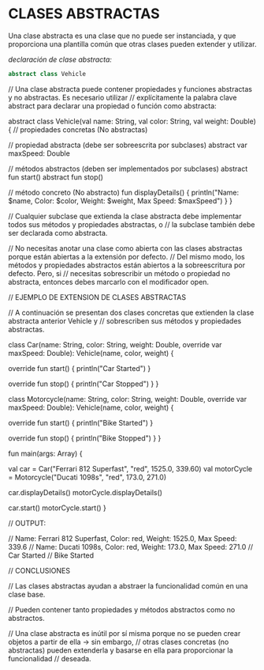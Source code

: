 # CLASES ABSTRACTAS

Una clase abstracta es una clase que no puede ser instanciada, y que proporciona una plantilla común que otras
clases pueden extender y utilizar.

*declaración de clase abstracta:*

```kotlin
abstract class Vehicle
```


// Una clase abstracta puede contener propiedades y funciones abstractas y no abstractas. Es necesario utilizar
// explícitamente la palabra clave abstract para declarar una propiedad o función como abstracta:

abstract class Vehicle(val name: String,
val color: String,
val weight: Double) {   // propiedades concretas (No abstractas)

// propiedad abstracta (debe ser sobreescrita por subclases)
abstract var maxSpeed: Double

// métodos abstractos (deben ser implementados por subclases)
abstract fun start()
abstract fun stop()

// método concreto (No abstracto)
fun displayDetails() {
println("Name: $name, Color: $color, Weight: $weight, Max Speed: $maxSpeed")
}
}

// Cualquier subclase que extienda la clase abstracta debe implementar todos sus métodos y propiedades abstractas, o
// la subclase también debe ser declarada como abstracta.

// No necesitas anotar una clase como abierta con las clases abstractas porque están abiertas a la extensión por defecto.
// Del mismo modo, los métodos y propiedades abstractos están abiertos a la sobreescritura por defecto. Pero, si
// necesitas sobrescribir un método o propiedad no abstracta, entonces debes marcarlo con el modificador open.

// EJEMPLO DE EXTENSION DE CLASES ABSTRACTAS

// A continuación se presentan dos clases concretas que extienden la clase abstracta anterior Vehicle y
// sobrescriben sus métodos y propiedades abstractas.

class Car(name: String,
color: String,
weight: Double,
override var maxSpeed: Double): Vehicle(name, color, weight) {

override fun start() {
println("Car Started")
}

override fun stop() {
println("Car Stopped")
}
}

class Motorcycle(name: String,
color: String,
weight: Double,
override var maxSpeed: Double): Vehicle(name, color, weight) {

override fun start() {
println("Bike Started")
}

override fun stop() {
println("Bike Stopped")
}
}

fun main(args: Array<String>) {

val car = Car("Ferrari 812 Superfast", "red", 1525.0, 339.60)
val motorCycle = Motorcycle("Ducati 1098s", "red", 173.0, 271.0)

car.displayDetails()
motorCycle.displayDetails()

car.start()
motorCycle.start()
}

// OUTPUT:

// Name: Ferrari 812 Superfast, Color: red, Weight: 1525.0, Max Speed: 339.6
// Name: Ducati 1098s, Color: red, Weight: 173.0, Max Speed: 271.0
// Car Started
// Bike Started

// CONCLUSIONES

// Las clases abstractas ayudan a abstraer la funcionalidad común en una clase base.

// Pueden contener tanto propiedades y métodos abstractos como no abstractos.

// Una clase abstracta es inútil por sí misma porque no se pueden crear objetos a partir de ella -> sin embargo,
// otras clases concretas (no abstractas) pueden extenderla y basarse en ella para proporcionar la funcionalidad
// deseada.

